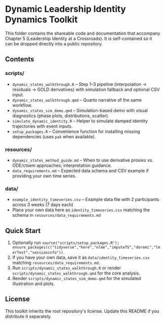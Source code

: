 # Dynamic Leadership Identity Dynamics Toolkit

This folder contains the shareable code and documentation that accompany Chapter 5 (Leadership Identity at a Crossroads). It is self-contained so it can be dropped directly into a public repository.

## Contents

### scripts/
- `dynamic_states_walkthrough.R` – Step 1–3 pipeline (interpolation → residuals → GOLD derivatives) with simulation fallback and optional CSV input.
- `dynamic_states_walkthrough.qmd` – Quarto narrative of the same workflow.
- `dynamic_states_sim_demo.qmd` – Simulation-based demo with visual diagnostics (phase plots, distributions, scatter).
- `simulate_dynamic_identity.R` – Helper to simulate damped identity trajectories with event inputs.
- `setup_packages.R` – Convenience function for installing missing dependencies (uses `pak` when available).

### resources/
- `dynamic_states_method_guide.md` – When to use derivative proxies vs. ODE/ctsem approaches; interpretation guidance.
- `data_requirements.md` – Expected data schema and CSV example if providing your own time series.

### data/
- `example_identity_timeseries.csv` – Example data file with 2 participants across 3 weeks (7 days each)
- Place your own data here as `identity_timeseries.csv` matching the schema in `resources/data_requirements.md`

## Quick Start
1. Optionally run `source("scripts/setup_packages.R"); ensure_packages(c("tidyverse","here","nlme","imputeTS","doremi","lmerTest","sessioninfo"))`.
2. If you have your own data, save it as `data/identity_timeseries.csv` matching `resources/data_requirements.md`.
3. Run `scripts/dynamic_states_walkthrough.R` or render `scripts/dynamic_states_walkthrough.qmd` for the core analysis.
4. Render `scripts/dynamic_states_sim_demo.qmd` for the simulated illustration and plots.

## License
This toolkit inherits the root repository's license. Update this README if you distribute it separately.
